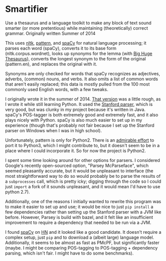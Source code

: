 # Smartifier
Use a thesaurus and a language toolkit to make any block of text sound smarter (or more pretentious) while maintaining (theoretically) correct grammar.
Originally written Summer of 2014

This uses [nltk](http://www.nltk.org/), [pattern](http://www.clips.ua.ac.be/pattern), and [spaCy](https://spacy.io/) for natural language processing; it parses each word (spaCy), converts it to its base form (nltk.corpus.wordnet), looks up synonyms for the lemma (with [Big Huge Thesaurus](https://words.bighugelabs.com/)), converts the longest synonym to the form of the original (pattern.en), and replaces the original with it.

Synonyms are only checked for words that spaCy recognizes as adjectives, adverbs, (common) nouns, and verbs. It also omits a list of common words that aren't easily replaced; this data is mostly pulled from the 100 most commonly used English words, with a few tweaks. 

I originally wrote it in the summer of 2014. [That version](old/Smartifier4.py) was a little rough, as I wrote it while still learning Python. It used the [Stanford parser](http://nlp.stanford.edu/software/lex-parser.shtml), which is very good, but was clunky in my project because it's written in Java. spaCy's POS-tagger is both extremely good and extremely fast, and it also plays nicely with Python. spaCy is also much easier to set up in my experience (though that's probably not fair because I set up the Stanford parser on Windows when I was in high school).

Unfortunately, pattern is only for Python2. There is an [admirable effort](https://github.com/pattern3/pattern) to port it to Python3, which I might contribute to, but it doesn't seem to be in a place where I could incorporate it. So for now the project is Python2.



I spent some time looking around for other options for parsers. I considered Google's recently open-sourced option, "Parsey McParseface", which seemed pleasantly accurate, but it would be unpleasant to interface (the most straightforward way to do so would probably be to parse the results of a `subprocesses` call, which is pretty icky; digging through the code so I could just `import` a fork of it sounds unpleasant, and it would mean I'd have to use python 2.7). 

Additionally, one of the reasons I initially wanted to rewrite this program was to make it easier to set up and use; it would be nice to just `pip install` a few dependencies rather than setting up the Stanford parser with a JVM like before. However, Parsey is build with bazel, and it felt like an insufficient improvement to require a dependency that needed to be run via a JVM. 

I found [spaCy](https://spacy.io) on [HN](https://news.ycombinator.com/item?id=8942783) and it looked like a good candidate. It doesn't require a complex setup, just `pip` and to download a (albeit large) language model. Additionally, it seems to be almost as fast as PMcPF, but significantly faster (maybe. I might be comparing POS-tagging to POS-tagging + dependency parsing, which isn't fair. I might have to do some benchmarks).


